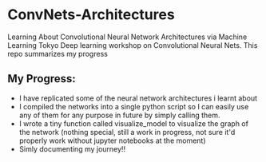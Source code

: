 # ConvNets-Architectures
Learning About Convolutional Neural Network Architectures via Machine Learning Tokyo Deep learning workshop on Convolutional Neural Nets. This repo summarizes my progress

## My Progress:

- I have replicated some of the neural network architectures i learnt about
- I compiled the networks into a single python script so I can easily use any of them for any purpose in future by simply calling them.
- I wrote a tiny function called visualize_model to visualize the graph of the network (nothing special, still a work in progress, not sure it'd properly work without jupyter notebooks at the moment)
- Simly documenting my journey!!
